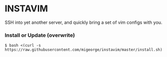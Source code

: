 # INSTAVIM

SSH into yet another server, and quickly bring a set of vim configs with you.

### Install or Update (overwrite)

```
$ bash <(curl -s https://raw.githubusercontent.com/migeorge/instavim/master/install.sh)
```
